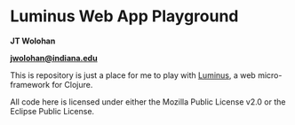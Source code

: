 Luminus Web App Playground
========
**JT Wolohan**

**jwolohan@indiana.edu**

This is repository is just a place for me to play with [Luminus](http://www.luminusweb.net/), a web micro-framework for Clojure.

All code here is licensed under either the Mozilla Public License v2.0 or the Eclipse Public License.

